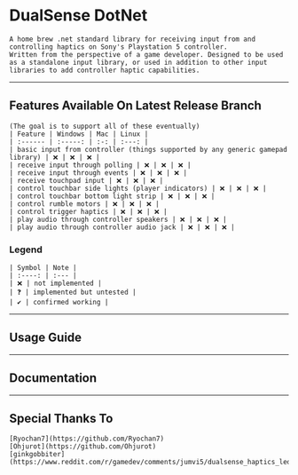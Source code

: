 # DualSense DotNet
    A home brew .net standard library for receiving input from and controlling haptics on Sony's Playstation 5 controller.
    Written from the perspective of a game developer. Designed to be used as a standalone input library, or used in addition to other input libraries to add controller haptic capabilities.
---
## Features Available On Latest Release Branch 
    (The goal is to support all of these eventually)
    | Feature | Windows | Mac | Linux |
    | :------ | :-----: | :-: | :---: |
    | basic input from controller (things supported by any generic gamepad library) | ❌ | ❌ | ❌ |
    | receive input through polling | ❌ | ❌ | ❌ |
    | receive input through events | ❌ | ❌ | ❌ |
    | receive touchpad input | ❌ | ❌ | ❌ |
    | control touchbar side lights (player indicators) | ❌ | ❌ | ❌ |
    | control touchbar bottom light strip | ❌ | ❌ | ❌ |
    | control rumble motors | ❌ | ❌ | ❌ |
    | control trigger haptics | ❌ | ❌ | ❌ |
    | play audio through controller speakers | ❌ | ❌ | ❌ |
    | play audio through controller audio jack | ❌ | ❌ | ❌ |

### Legend
    | Symbol | Note |
    | :----: | :--- |
    | ❌ | not implemented |
    | ❓ | implemented but untested |
    | ✔️ | confirmed working |
    
---
## Usage Guide

---
## Documentation

---
## Special Thanks To
    [Ryochan7](https://github.com/Ryochan7)
    [Ohjurot](https://github.com/Ohjurot)
    [ginkgobbiter](https://www.reddit.com/r/gamedev/comments/jumvi5/dualsense_haptics_leds_and_more_hid_output_report/)